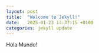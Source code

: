```yaml
---
layout: post
title:  "Welcome to Jekyll!"
date:   2025-01-23 13:37:15 +0100
categories: jekyll update
---
```


Hola Mundo!
